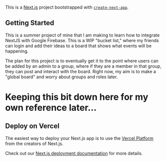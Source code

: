 This is a [Next.js](https://nextjs.org/) project bootstrapped with [`create-next-app`](https://github.com/vercel/next.js/tree/canary/packages/create-next-app).

## Getting Started

This is a summer project of mine that I am making to learn how to integrate NextJS with Google Firebase. This is a WIP "bucket list," where my friends can login and add their ideas to a board that shows what events will be happening.

The plan for this project is to eventually get it to the point where users can be added by an admin to a group, where if they are a member in that group, they can post and interact with the board. Right now, my aim is to make a "global board" and worry about groups and roles later.

# Keeping this bit down here for my own reference later...

## Deploy on Vercel

The easiest way to deploy your Next.js app is to use the [Vercel Platform](https://vercel.com/new?utm_medium=default-template&filter=next.js&utm_source=create-next-app&utm_campaign=create-next-app-readme) from the creators of Next.js.

Check out our [Next.js deployment documentation](https://nextjs.org/docs/deployment) for more details.
